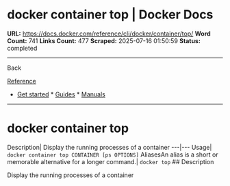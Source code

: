 # docker container top | Docker Docs

**URL:** https://docs.docker.com/reference/cli/docker/container/top/
**Word Count:** 741
**Links Count:** 477
**Scraped:** 2025-07-16 01:50:59
**Status:** completed

---

Back

[Reference](https://docs.docker.com/reference/)

  * [Get started](https://docs.docker.com/get-started/)   * [Guides](https://docs.docker.com/guides/)   * [Manuals](https://docs.docker.com/manuals/)

* * *

# docker container top

Description| Display the running processes of a container   ---|---   Usage| `docker container top CONTAINER [ps OPTIONS]`   AliasesAn alias is a short or memorable alternative for a longer command.| `docker top`      ## Description

Display the running processes of a container